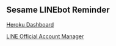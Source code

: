 ## Sesame LINEbot Reminder
[Heroku Dashboard](https://dashboard.heroku.com/apps/notification-from-sesame)

[LINE Official Account Manager](https://manager.line.biz/account/@196oaeca)